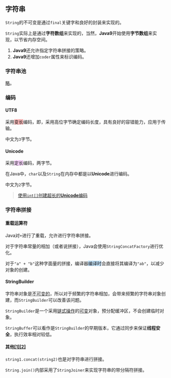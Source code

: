 ## 字符串

`String`的不可变是通过`final`关键字和良好的封装来实现的。

`String`实际上是通过**字符数组**来实现的，当然，**Java9**开始使用**字节数组**来实现，以节省内存空间。

1. **Java9**还允许指定字符串拼接的策略。
2. **Java9**还增加`coder`属性来标识编码。

### 字符串池

[略](../03、JVM/2%20内存结构#常量池)。

### 编码

#### UTF8

采用<span style=background:#ffb8b8>变长</span>编码，即，采用高位字节确定编码长度，具有良好的容错能力，应用于传输。

中文为`3`字节。

#### Unicode

采用<span style=background:#f8d2ff>定长</span>编码，两字节。

在Java中，`char`以及`String`在内存中都是以**Unicode**进行编码。

中文为`2`字节。

> [使用`int[]`创建超长的**Unicode**编码](https://zhuanlan.zhihu.com/p/110307661)

### 字符串拼接

#### 重载运算符

Java对`+`进行了重载，允许进行字符串拼接。

对于字符串常量的相加（或者说拼接），Java会使用`StringConcatFactory`进行优化。

对于`"a" + "b"`这种字面量的拼接，编译器<span style=background:#c2e2ff>编译时</span>会直接将其编译为`"ab"`，以减少对象的创建。

#### StringBuilder

字符串对象是<u>不可变的</u>，所以对于频繁的字符串相加，会带来频繁的字符串对象创建，而`StringBuilder`可以改善该问题。

`StringBuilder`是一个采用<u>链式操作</u>的<u>可变</u>对象，预分配缓冲区，不会创建临时对象。

`StringBuffer`可以看作是`StringBuilder`的早期版本，它通过同步来保证**线程安全**，执行效率相对较低。

#### 其他[[1]](https://www.cnblogs.com/abook/p/5527341.html)[[2]](https://www.runoob.com/java/java-string.html)

`string1.concat(string2)`也是对字符串进行拼接。

`String.join()`内部采用了`StringJoiner`来实现字符串的带分隔符拼接。

